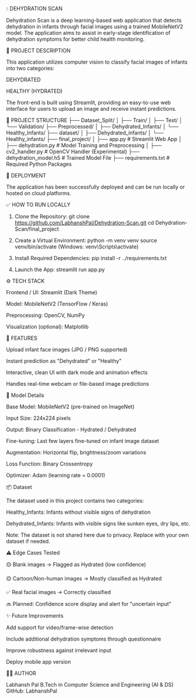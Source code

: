 💧 DEHYDRATION SCAN

Dehydration Scan is a deep learning-based web application that detects dehydration in infants through facial images using a trained MobileNetV2 model. The application aims to assist in early-stage identification of dehydration symptoms for better child health monitoring.


🧠 PROJECT DESCRIPTION

This application utilizes computer vision to classify facial images of infants into two categories:

DEHYDRATED

HEALTHY (HYDRATED)

The front-end is built using Streamlit, providing an easy-to-use web interface for users to upload an image and receive instant predictions.


📁 PROJECT STRUCTURE
├── Dataset_Split/
│   ├── Train/
│   ├── Test/
│   └── Validation/
├── Preprocessed/
│   ├── Dehydrated_Infants/
│   └── Healthy_Infants/
├── dataset/
│   ├── Dehydrated_infants/
│   └── Healthy_infants/
├── final_project/
│   ├── app.py                  # Streamlit Web App
│   ├── dehydration.py          # Model Training and Preprocessing
│   ├── cv2_handler.py          # OpenCV Handler (Experimental)
├── dehydration_model.h5        # Trained Model File
├── requirements.txt            # Required Python Packages


🚀 DEPLOYMENT

The application has been successfully deployed and can be run locally or hosted on cloud platforms.


✅ HOW TO RUN LOCALLY

1. Clone the Repository:
git clone https://github.com/LabhanshPal/Dehydration-Scan.git
cd Dehydration-Scan/final_project

2. Create a Virtual Environment:
python -m venv venv
source venv/bin/activate  (Windows: venv\Scripts\activate)

3. Install Required Dependencies:
pip install -r ../requirements.txt

4. Launch the App:
streamlit run app.py


⚙️ TECH STACK

Frontend / UI: Streamlit (Dark Theme)

Model: MobileNetV2 (TensorFlow / Keras)

Preprocessing: OpenCV, NumPy

Visualization (optional): Matplotlib


📸 FEATURES

Upload infant face images (JPG / PNG supported)

Instant prediction as "Dehydrated" or "Healthy"

Interactive, clean UI with dark mode and animation effects

Handles real-time webcam or file-based image predictions


🧠 Model Details

Base Model: MobileNetV2 (pre-trained on ImageNet)

Input Size: 224x224 pixels

Output: Binary Classification - Hydrated / Dehydrated

Fine-tuning: Last few layers fine-tuned on infant image dataset

Augmentation: Horizontal flip, brightness/zoom variations

Loss Function: Binary Crossentropy

Optimizer: Adam (learning rate = 0.0001)


📦 Dataset

The dataset used in this project contains two categories:

Healthy_Infants: Infants without visible signs of dehydration

Dehydrated_Infants: Infants with visible signs like sunken eyes, dry lips, etc.

Note: The dataset is not shared here due to privacy. Replace with your own dataset if needed.



⚠️ Edge Cases Tested

🟡 Blank images → Flagged as Hydrated (low confidence)

🟡 Cartoon/Non-human images → Mostly classified as Hydrated

✅ Real facial images → Correctly classified

🔜 Planned: Confidence score display and alert for "uncertain input"



✨ Future Improvements

Add support for video/frame-wise detection

Include additional dehydration symptoms through questionnaire

Improve robustness against irrelevant input

Deploy mobile app version



🙋‍♂️ AUTHOR

Labhansh Pal
B.Tech in Computer Science and Engineering (AI & DS)
GitHub: LabhanshPal


